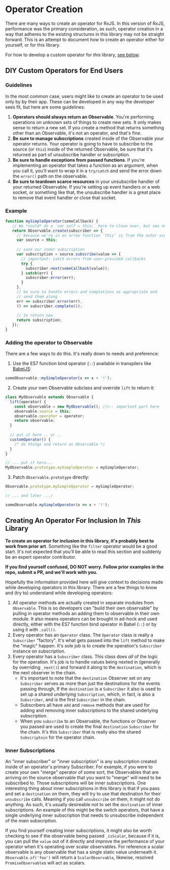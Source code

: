 # Operator Creation

There are many ways to create an operator for RxJS. In this version of RxJS, performance was the primary consideration, as such, operator creation 
in a way that adheres to the existing structures in this library may not be straight forward. This is an attempt to document how to 
create an operator either for yourself, or for this library.

For how to develop a custom operator for *this* library, [see below](#advanced).

## DIY Custom Operators for End Users


### Guidelines

In the most common case, users might like to create an operator to be used only by by their app. These can be developed in 
any way the developer sees fit, but here are some guidelines:

1. __Operators should always return an Observable__. You're performing operations on unknown sets of things to create new sets.
  It only makes sense to return a new set. If you create a method that returns something other than an Observable, it's not an operator,
  and that's fine.
2. __Be sure to manage subscriptions__ created inside of the Observable your operator returns. Your operator is going to have to
  subscribe to the source (or `this`) inside of the returned Observable, be sure that it's returned as part of unsubscribe handler or 
  subscription.
3. __Be sure to handle exceptions from passed functions__. If you're implementing an operator that takes a function as an argument, 
  when you call it, you'll want to wrap it in a `try/catch` and send the error down the `error()` path on the observable.
4. __Be sure to teardown scarce resources__ in your unsubscribe handler of your returned Observable. If you're setting up event handlers
  or a web socket, or something like that, the unsubscribe handler is a great place to remove that event handler or close that socket.
  


### Example

```js
function mySimpleOperator(someCallback) {
   // We *could* do a `var self = this;` here to close over, but see next comment
   return Observable.create(subscriber => {
     // because we're in an arrow function `this` is from the outer scope.
     var source = this;
     
     // save our inner subscription
     var subscription = source.subscribe(value => {
       // important: catch errors from user-provided callbacks
       try {
         subscriber.next(someCallback(value));
       } catch(err) {
         subscriber.error(err);
       }
     }, 
     // be sure to handle errors and completions as appropriate and
     // send them along
     err => subscriber.error(err),
     () => subscriber.complete());
     
     // to return now
     return subscription;
   });
}
```

### Adding the operator to Observable

There are a few ways to do this. It's really down to needs and preference:

1) Use the ES7 function bind operator (`::`) available in transpilers like [BabelJS](http://babeljs.io):

```js
someObservable::mySimpleOperator(x => x + '!');
```

2) Create your own Observable subclass and override `lift` to return it:

```js
class MyObservable extends Observable {
  lift(operator) {
    const observable = new MyObservable(); //<-- important part here
    observable.source = this;
    observable.operator = operator;
    return observable;
  }
  
  // put it here .. or ..
  customOperator() {
    /* do things and return an Observable */ 
  }
}

// ... put it here...
MyObservable.prototype.mySimpleOperator = mySimpleOperator;
```

3) Patch `Observable.prototype` directly:

```js
Observable.prototype.mySimpleOperator = mySimpleOperator;

// ... and later .../

someObservable.mySimpleOperator(x => x + '!');
```


## <a id="advanced"></a>Creating An Operator For Inclusion In *This* Library

__To create an operator for inclusion in this library, it's probably best to work from prior art__. Something 
like the `filter` operator would be a good start. It's not expected that you'll be able to read
this section and suddenly be an expert operator contributor.

**If you find yourself confused, DO NOT worry. Follow prior examples in the repo, submit a PR, and we'll work with you.** 

Hopefully the information provided here will give context to decisions made while developing operators in this library.
There are a few things to know and (try to) understand while developing operators:

1. All operator methods are actually created in separate modules from `Observable`. This is so developers can
 "build their own observable" by pulling in operator methods an adding them to observable in their own module.
 It also means operators can be brought in ad-hock and used directly, either with the ES7 function bind operator
 in Babel (`::`) or by using it with `.call()`.
2. Every operator has an `Operator` class. The `Operator` class is really a `Subscriber` "factory". It's 
 what gets passed into the `lift` method to make the "magic" happen. It's sole job is to create the operation's 
 `Subscriber` instance on subscription.
3. Every operator has a `Subscriber` class. This class does *all* of the logic for the operation. It's job is to 
 handle values being nexted in (generally by overriding `_next()`) and forward it along to the `destination`, 
 which is the next observer in the chain.
   - It's important to note that the `destination` Observer set on any `Subscriber` serves as more than just
   the destinations for the events passing through, If the `destination` is a `Subscriber` it also is used to set up
   a shared underlying `Subscription`, which, in fact, is also a `Subscriber`, and is the first `Subscriber` in the 
   chain.
   - Subscribers all have `add` and `remove` methods that are used for adding and removing inner subscriptions to
   the shared underlying subscription.
   - When you `subscribe` to an Observable, the functions or Observer you passed are used to create the final `destination`
   `Subscriber` for the chain. It's this `Subscriber` that is really also the shared `Subscriptoin` for the operator chain.
   
### Inner Subscriptions

An "inner subscriber" or "inner subscription" is any subscription created inside of an operator's primary Subscriber. For example,
if you were to create your own "merge" operator of some sort, the Observables that are arriving on the source observable that you
want to "merge" will need to be subscribed to. Those subscriptions will be inner subscriptions. One interesting thing about
inner subscriptions in this library is that if you pass and set a `destination` on them, they will try to use that destination
for their `unsubscribe` calls. Meaning if you call `unsubscribe` on them, it might not do anything. As such, it's usually desireable
not to set the `destination` of inner subscriptions. An example of this might be the switch operators, that have a single underlying
inner subscription that needs to unsubscribe independent of the main subscription.

If you find yourself creating inner subscriptions, it might also be worth checking to see if the observable being passed `_isScalar`, 
because if it is, you can pull the `value` out of it directly and improve the performance of your operator when it's operating over
scalar observables. For reference a scalar observable is any observable that has a single static value underneath it. `Observable.of('foo')` will
return a `ScalarObservable`, likewise, resolved `PromiseObservable`s will act as scalars.